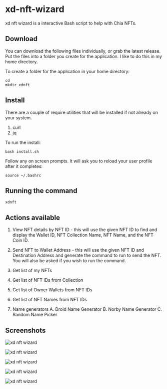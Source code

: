 # xd-nft-wizard
xd nft wizard is a interactive Bash script to help with Chia NFTs. 

## Download
You can download the following files individually, or grab the latest release. Put the files into
a folder you create for the application. I like to do this in my home directory.

To create a folder for the application in your home directory:
```
cd
mkdir xdnft
```

## Install
There are a couple of require utilities that will be installed if not already on your system.
1. curl
2. jq

To run the install:
```
bash install.sh
```

Follow any on screen prompts. It will ask you to reload your user profile after it completes:
```
source ~/.bashrc
```

## Running the command
```
xdnft
```

## Actions available
1. View NFT details by NFT ID - this will use the given NFT ID to find and display the Wallet ID,
   NFT Collection Name, NFT Name, and the NFT Coin ID.

2. Send NFT to Wallet Address - this will use the given NFT ID and Destination Address and generate
   the command to run to send the NFT. You will also be asked if you wish to run the command.

3. Get list of my NFTs

4. Get list of NFT IDs from Collection

5. Get list of Owner Wallets from NFT IDs

6. Get list of NFT Names from NFT IDs

7. Name generators
   A. Droid Name Generator
   B. Norby Name Generator
   C. Random Name Picker

## Screenshots

![xd nft wizard](https://xchdev.com/images/xd-nft-wizard_1.png)

![xd nft wizard](https://xchdev.com/images/xd-nft-wizard_2.png)

![xd nft wizard](https://xchdev.com/images/xd-nft-wizard_3.png)

![xd nft wizard](https://xchdev.com/images/xd-nft-wizard_4.png)

![xd nft wizard](https://xchdev.com/images/xd-nft-wizard_5.png)
